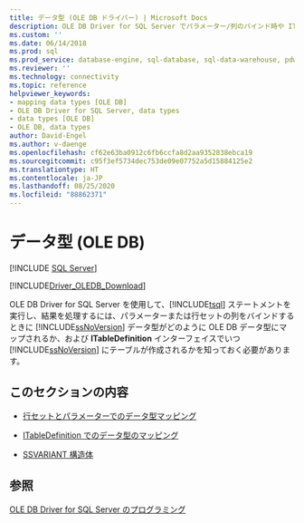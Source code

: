 ```yaml
---
title: データ型 (OLE DB ドライバー) | Microsoft Docs
description: OLE DB Driver for SQL Server でパラメーター/列のバインド時や ITableDefinition を使用したテーブルの作成時に SQL Server データ型が OLE DB 型にどのようにマップされるかについて説明します。
ms.custom: ''
ms.date: 06/14/2018
ms.prod: sql
ms.prod_service: database-engine, sql-database, sql-data-warehouse, pdw
ms.reviewer: ''
ms.technology: connectivity
ms.topic: reference
helpviewer_keywords:
- mapping data types [OLE DB]
- OLE DB Driver for SQL Server, data types
- data types [OLE DB]
- OLE DB, data types
author: David-Engel
ms.author: v-daenge
ms.openlocfilehash: cf62e63ba0912c6fb6ccfa8d2aa9352838ebca19
ms.sourcegitcommit: c95f3ef5734dec753de09e07752a5d15884125e2
ms.translationtype: HT
ms.contentlocale: ja-JP
ms.lasthandoff: 08/25/2020
ms.locfileid: "88862371"
---
```

# <a name="data-types-ole-db"></a>データ型 (OLE DB)
[!INCLUDE [SQL Server](../../../includes/applies-to-version/sql-asdb-asdbmi-asa-pdw.md)]

[!INCLUDE[Driver_OLEDB_Download](../../../includes/driver_oledb_download.md)]

  OLE DB Driver for SQL Server を使用して、[!INCLUDE[tsql](../../../includes/tsql-md.md)] ステートメントを実行し、結果を処理するには、パラメーターまたは行セットの列をバインドするときに [!INCLUDE[ssNoVersion](../../../includes/ssnoversion-md.md)] データ型がどのように OLE DB データ型にマップされるか、および **ITableDefinition** インターフェイスでいつ [!INCLUDE[ssNoVersion](../../../includes/ssnoversion-md.md)] にテーブルが作成されるかを知っておく必要があります。  
  
## <a name="in-this-section"></a>このセクションの内容  
  
-   [行セットとパラメーターでのデータ型マッピング](../../oledb/ole-db-data-types/data-type-mapping-in-rowsets-and-parameters.md)  
  
-   [ITableDefinition でのデータ型のマッピング](../../oledb/ole-db-data-types/data-type-mapping-in-itabledefinition.md)  
  
-   [SSVARIANT 構造体](../../oledb/ole-db-data-types/ssvariant-structure.md)  
  
## <a name="see-also"></a>参照  
 [OLE DB Driver for SQL Server のプログラミング](../../oledb/ole-db/oledb-driver-for-sql-server-programming.md)  
  
  
